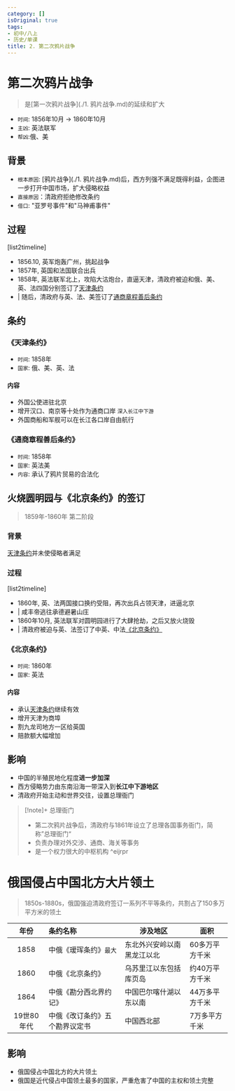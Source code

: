 ```yaml
---
category: []
isOriginal: true
tags:
- 初中/八上
- 历史/单课
title: 2. 第二次鸦片战争
---
```

# 第二次鸦片战争
> 是[第一次鸦片战争](./1. 鸦片战争.md)的延续和扩大

- `时间`: 1856年10月 -> 1860年10月
- `主凶`: 英法联军
- `帮凶`:俄、美
## 背景
- `根本原因`: [鸦片战争](./1. 鸦片战争.md)后，西方列强不满足既得利益，企图进一步打开中国市场，扩大侵略权益
- `直接原因`：清政府拒绝修改条约
- `借口`: "亚罗号事件"和"马神甫事件"


## 过程
[list2timeline]
- 1856.10,   英军炮轰广州，挑起战争
- 1857年,   英国和法国联合出兵
- 1858年,  英法联军北上，攻陷大沽炮台，直逼天津，清政府被迫和俄、美、英、法四国分别签订了[天津条约](#《天津条约》)
- | 随后，清政府与英、法、美签订了[通商章程善后条约](#《通商章程善后条约》)
## 条约
### 《天津条约》
- `时间`: 1858年
- `国家`: 俄、美、英、法
#### 内容
- 外国公使进驻北京
- 增开汉口、南京等十处作为通商口岸 `深入长江中下游`
- 外国商船和军舰可以在长江各口岸自由航行
### 《通商章程善后条约》
- `时间`: 1858年
- `国家`: 英法美
- `内容`: 承认了鸦片贸易的合法化
## 火烧圆明园与《北京条约》的签订
> 1859年-1860年 第二阶段
### 背景
[天津条约](#《天津条约》)并未使侵略者满足
### 过程
[list2timeline]
- 1860年,  英、法两国接口换约受阻，再次出兵占领天津，进逼北京
- | 咸丰帝逃往承德避暑山庄
- 1860年10月,  英法联军对圆明园进行了大肆抢劫，之后又放火烧毁
- | 清政府被迫与英、法签订了中英、中法[《北京条约》](#《北京条约》)
### 《北京条约》
- `时间`: 1860年
- `国家`: 英法
#### 内容
- 承认[天津条约](#《天津条约》)继续有效
- 增开天津为商埠
- 割九龙司地方一区给英国
- 赔款额大幅增加
## 影响
- 中国的半殖民地化程度**进一步加深**
- 西方侵略势力由东南沿海一带深入到**长江中下游地区**
- 清政府开始主动和世界交往，设置总理衙门
> [!note]+ 总理衙门
> - 第二次鸦片战争后，清政府与1861年设立了总理各国事务衙门，简称”总理衙门“
> - 负责办理对外交涉、通商、海关等事务
> - 是一个权力很大的中枢机构 ^eijrpr

# 俄国侵占中国北方大片领土
> 1850s-1880s，俄国强迫清政府签订一系列不平等条约，共割占了150多万平方米的领土


|   年份    | 条约名称            | 涉及地区          | 面积       |
| :-----: | :-------------- | ------------- | -------- |
|  1858   | 中俄《瑷珲条约》`最大`    | 东北外兴安岭以南黑龙江以北 | 60多万平方千米 |
|  1860   | 中俄《北京条约》        | 乌苏里江以东包括库页岛   | 约40万平方千米 |
|  1864   | 中俄《勘分西北界约记》     | 中国巴尔喀什湖以东以南   | 44万多平方千米 |
| 19世80年代 | 中俄《改订条约》五个勘界议定书 | 中国西北部         | 7万多平方千米  |
## 影响
- 俄国侵占中国北方的大片领土
- 俄国是近代侵占中国领土最多的国家，严重危害了中国的主权和领土完整